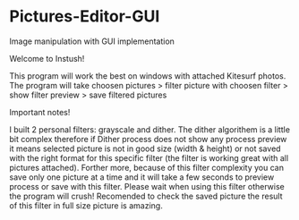 # Pictures-Editor-GUI
Image manipulation with GUI implementation 

Welcome to Instush! 

This program will work the best on windows with attached Kitesurf photos. 
The program will take choosen pictures > filter picture with choosen filter > show filter preview > save filtered pictures

Important notes! 

I built 2 personal filters: grayscale and dither. 
The dither algorithem is a little bit complex therefore if Dither process does not show any process preview it means selected picture is not in good size (width & height) or not saved with the right format for this specific filter (the filter is working great with all pictures attached).
Forther more, because of this filter complexity you can save only one picture at a time and it will take a few seconds to preview process or save with this filter. 
Please wait when using this filter otherwise the program will crush! 
Recomended to check the saved picture the result of this filter in full size picture is amazing. 


